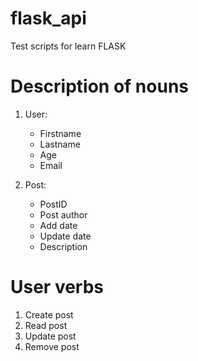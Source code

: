 # flask_api
Test scripts for learn FLASK

#   Description of nouns
1)  User:
    -   Firstname
    -   Lastname
    -   Age
    -   Email

2)  Post:
    -   PostID
    -   Post author
    -   Add date
    -   Update date
    -   Description

#   User verbs
1)  Create post
2)  Read post
3)  Update post
4)  Remove post 
